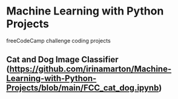 # Machine Learning with Python Projects
freeCodeCamp challenge coding projects


## Cat and Dog Image Classifier (https://github.com/irinamarton/Machine-Learning-with-Python-Projects/blob/main/FCC_cat_dog.ipynb)
